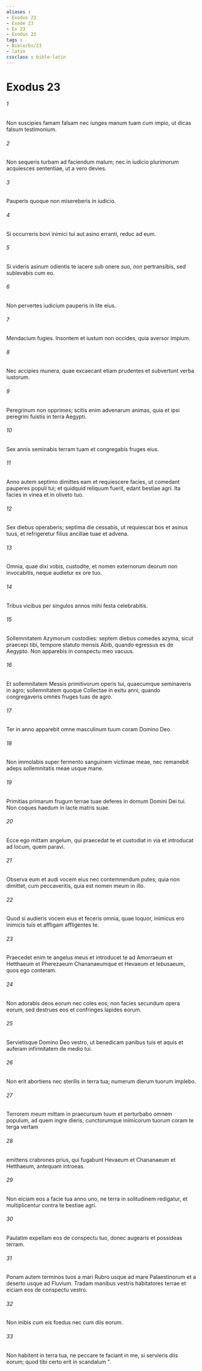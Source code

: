 ```yaml
---
aliases : 
- Exodus 23
- Exode 23
- Ex 23
- Exodus 23
tags : 
- Bible/Ex/23
- latin
cssclass : bible-latin
---
```


# Exodus 23

###### 1
Non suscipies famam falsam nec iunges manum tuam cum impio, ut dicas falsum testimonium.
###### 2
Non sequeris turbam ad faciendum malum; nec in iudicio plurimorum acquiesces sententiae, ut a vero devies.
###### 3
Pauperis quoque non misereberis in iudicio.
###### 4
Si occurreris bovi inimici tui aut asino erranti, reduc ad eum.
###### 5
Si videris asinum odientis te iacere sub onere suo, non pertransibis, sed sublevabis cum eo.
###### 6
Non pervertes iudicium pauperis in lite eius.
###### 7
Mendacium fugies. Insontem et iustum non occides, quia aversor impium.
###### 8
Nec accipies munera, quae excaecant etiam prudentes et subvertunt verba iustorum.
###### 9
Peregrinum non opprimes; scitis enim advenarum animas, quia et ipsi peregrini fuistis in terra Aegypti.
###### 10
Sex annis seminabis terram tuam et congregabis fruges eius. 
###### 11
Anno autem septimo dimittes eam et requiescere facies, ut comedant pauperes populi tui; et quidquid reliquum fuerit, edant bestiae agri. Ita facies in vinea et in oliveto tuo.
###### 12
Sex diebus operaberis; septima die cessabis, ut requiescat bos et asinus tuus, et refrigeretur filius ancillae tuae et advena.
###### 13
Omnia, quae dixi vobis, custodite, et nomen externorum deorum non invocabitis, neque audietur ex ore tuo.
###### 14
Tribus vicibus per singulos annos mihi festa celebrabitis.
###### 15
Sollemnitatem Azymorum custodies: septem diebus comedes azyma, sicut praecepi tibi, tempore statuto mensis Abib, quando egressus es de Aegypto. Non apparebis in conspectu meo vacuus.
###### 16
Et sollemnitatem Messis primitivorum operis tui, quaecumque seminaveris in agro; sollemnitatem quoque Collectae in exitu anni, quando congregaveris omnes fruges tuas de agro.
###### 17
Ter in anno apparebit omne masculinum tuum coram Domino Deo.
###### 18
Non immolabis super fermento sanguinem victimae meae, nec remanebit adeps sollemnitatis meae usque mane.
###### 19
Primitias primarum frugum terrae tuae deferes in domum Domini Dei tui. Non coques haedum in lacte matris suae.
###### 20
Ecce ego mittam angelum, qui praecedat te et custodiat in via et introducat ad locum, quem paravi. 
###### 21
Observa eum et audi vocem eius nec contemnendum putes; quia non dimittet, cum peccaveritis, quia est nomen meum in illo. 
###### 22
Quod si audieris vocem eius et feceris omnia, quae loquor, inimicus ero inimicis tuis et affligam affligentes te.
###### 23
Praecedet enim te angelus meus et introducet te ad Amorraeum et Hetthaeum et Pherezaeum Chananaeumque et Hevaeum et Iebusaeum, quos ego conteram. 
###### 24
Non adorabis deos eorum nec coles eos; non facies secundum opera eorum, sed destrues eos et confringes lapides eorum.
###### 25
Servietisque Domino Deo vestro, ut benedicam panibus tuis et aquis et auferam infirmitatem de medio tui. 
###### 26
Non erit abortiens nec sterilis in terra tua; numerum dierum tuorum implebo.
###### 27
Terrorem meum mittam in praecursum tuum et perturbabo omnem populum, ad quem ingre dieris; cunctorumque inimicorum tuorum coram te terga vertam 
###### 28
emittens crabrones prius, qui fugabunt Hevaeum et Chananaeum et Hetthaeum, antequam introeas. 
###### 29
Non eiciam eos a facie tua anno uno, ne terra in solitudinem redigatur, et multiplicentur contra te bestiae agri. 
###### 30
Paulatim expellam eos de conspectu tuo, donec augearis et possideas terram. 
###### 31
Ponam autem terminos tuos a mari Rubro usque ad mare Palaestinorum et a deserto usque ad Fluvium. Tradam manibus vestris habitatores terrae et eiciam eos de conspectu vestro. 
###### 32
Non inibis cum eis foedus nec cum diis eorum. 
###### 33
Non habitent in terra tua, ne peccare te faciant in me, si servieris diis eorum; quod tibi certo erit in scandalum ”.
